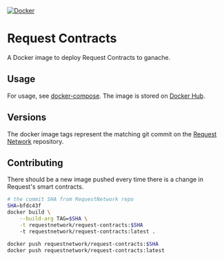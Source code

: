[![Docker](https://badgen.net/badge/icon/docker?icon=docker&label)](https://hub.docker.com/r/requestnetwork/request-contracts)

# Request Contracts

A Docker image to deploy Request Contracts to ganache. 

## Usage 

For usage, see [docker-compose](../docker.compose.yml). The image is stored on [Docker Hub](https://hub.docker.com/r/requestnetwork/request-contracts).

## Versions

The docker image tags represent the matching git commit on the [Request Network](https://github.com/RequestNetwork/requestNetwork) repository.


## Contributing

There should be a new image pushed every time there is a change in Request's smart contracts.

```bash
# the commit SHA from RequestNetwork repo
SHA=bfdc43f
docker build \
    --build-arg TAG=$SHA \
    -t requestnetwork/request-contracts:$SHA
    -t requestnetwork/request-contracts:latest .

docker push requestnetwork/request-contracts:$SHA
docker push requestnetwork/request-contracts:latest
```
